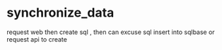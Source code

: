 # synchronize_data
request web then create sql , then can excuse sql insert into sqlbase or request api to create
